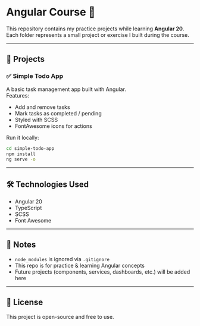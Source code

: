# Angular Course 🚀

This repository contains my practice projects while learning **Angular 20**.  
Each folder represents a small project or exercise I built during the course.

---

## 📂 Projects

### ✅ Simple Todo App
A basic task management app built with Angular.  
Features:
- Add and remove tasks
- Mark tasks as completed / pending
- Styled with SCSS
- FontAwesome icons for actions

Run it locally:
```bash
cd simple-todo-app
npm install
ng serve -o
```

---

## 🛠️ Technologies Used
- Angular 20
- TypeScript
- SCSS
- Font Awesome

---

## 📌 Notes
- `node_modules` is ignored via `.gitignore`
- This repo is for practice & learning Angular concepts
- Future projects (components, services, dashboards, etc.) will be added here

---

## 📜 License
This project is open-source and free to use.
